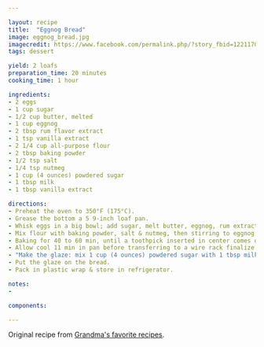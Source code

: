 ```yaml
---

layout: recipe
title:  "Eggnog Bread"
image: eggnog_bread.jpg
imagecredit: https://www.facebook.com/permalink.php/?story_fbid=122117080364049798&id=61551493952111
tags: dessert

yield: 2 loafs 
preparation_time: 20 minutes
cooking_time: 1 hour

ingredients:
- 2 eggs
- 1 cup sugar
- 1/2 cup butter, melted
- 1 cup eggnog
- 2 tbsp rum flavor extract
- 1 tsp vanilla extract
- 2 1/4 cup all-purpose flour
- 2 tbsp baking powder
- 1/2 tsp salt
- 1/4 tsp nutmeg
- 1 cup (4 ounces) powdered sugar
- 1 tbsp milk
- 1 tbsp vanilla extract

directions:
- Preheat the oven to 350°F (175°C).
- Grease the bottom a 5 9-inch loaf pan.
- Whisk eggs in a big bowl; add sugar, melt butter, eggnog, rum extract also vanilla extract.
- Mix flour with baking powder, salt & nutmeg, then stirring to eggnog mixture; stirring only plenty to blend everything. Pour to mold.
- Baking for 40 to 60 min, until a toothpick inserted in center comes out clean.
- Allow cool 11 min in pan before transferring to a wire rack finalize cooling.
- "Make the glaze: mix 1 cup (4 ounces) powdered sugar with 1 tbsp milk and 1 tbsp vanilla extract."
- Put the glaze on the bread.
- Pack in plastic wrap & store in refrigerator.

notes:
- 

components:

---
```


Original recipe from [Grandma's favorite recipes](https://www.facebook.com/permalink.php/?story_fbid=122117080364049798&id=61551493952111).